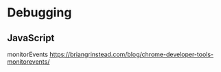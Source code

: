# Debugging

## JavaScript
monitorEvents
https://briangrinstead.com/blog/chrome-developer-tools-monitorevents/
